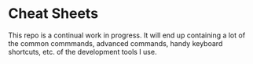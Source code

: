 # Cheat Sheets

This repo is a continual work in progress. It will end up containing a lot of the common commmands, advanced commands, handy keyboard shortcuts, etc. of the development tools I use.
